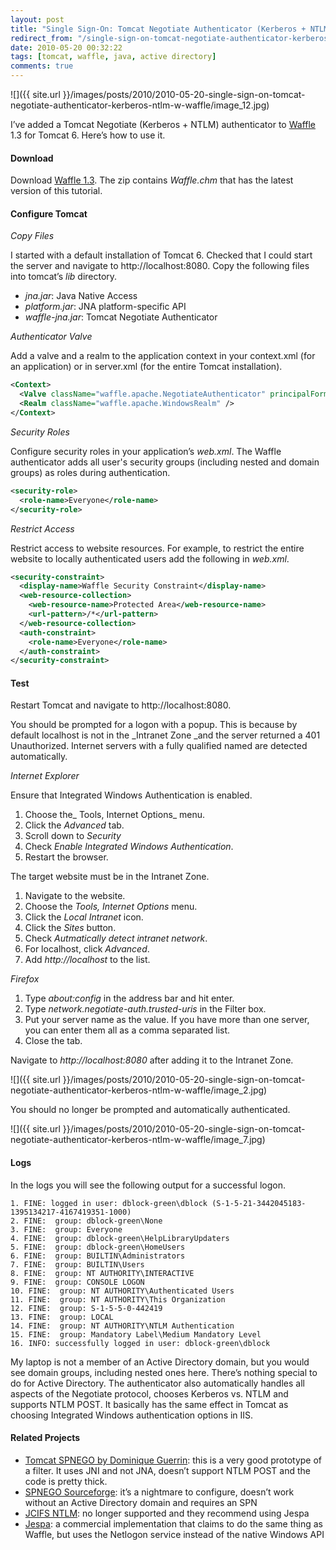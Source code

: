 ```yaml
---
layout: post
title: "Single Sign-On: Tomcat Negotiate Authenticator (Kerberos + NTLM) w/ Waffle"
redirect_from: "/single-sign-on-tomcat-negotiate-authenticator-kerberos-ntlm-w-waffle/"
date: 2010-05-20 00:32:22
tags: [tomcat, waffle, java, active directory]
comments: true
---
```

![]({{ site.url }}/images/posts/2010/2010-05-20-single-sign-on-tomcat-negotiate-authenticator-kerberos-ntlm-w-waffle/image_12.jpg)

I’ve added a Tomcat Negotiate (Kerberos + NTLM) authenticator to [Waffle](https://github.com/dblock/waffle) 1.3 for Tomcat 6. Here’s how to use it.

#### Download

Download [Waffle 1.3](https://github.com/dblock/waffle/). The zip contains _Waffle.chm_ that has the latest version of this tutorial.

#### Configure Tomcat

_Copy Files_

I started with a default installation of Tomcat 6. Checked that I could start the server and navigate to http://localhost:8080. Copy the following files into tomcat’s _lib_ directory.

- _jna.jar_: Java Native Access
- _platform.jar_: JNA platform-specific API
- _waffle-jna.jar_: Tomcat Negotiate Authenticator

_Authenticator Valve_

Add a valve and a realm to the application context in your context.xml (for an application) or in server.xml (for the entire Tomcat installation).

```xml
<Context>
  <Valve className="waffle.apache.NegotiateAuthenticator" principalFormat="fqn" roleFormat="both" />
  <Realm className="waffle.apache.WindowsRealm" />
</Context>
```

_Security Roles_

Configure security roles in your application’s _web.xml_. The Waffle authenticator adds all user's security groups (including nested and domain groups) as roles during authentication.

```xml
<security-role>
  <role-name>Everyone</role-name>
</security-role>
```

_Restrict Access_

Restrict access to website resources. For example, to restrict the entire website to locally authenticated users add the following in _web.xml_.

```xml
<security-constraint>
  <display-name>Waffle Security Constraint</display-name>
  <web-resource-collection>
    <web-resource-name>Protected Area</web-resource-name>
    <url-pattern>/*</url-pattern>
  </web-resource-collection>
  <auth-constraint>
    <role-name>Everyone</role-name>
  </auth-constraint>
</security-constraint>
```

#### Test

Restart Tomcat and navigate to http://localhost:8080.

You should be prompted for a logon with a popup. This is because by default localhost is not in the _Intranet Zone _and the server returned a 401 Unauthorized. Internet servers with a fully qualified named are detected automatically.

_Internet Explorer_

Ensure that Integrated Windows Authentication is enabled.

1. Choose the_ Tools, Internet Options_ menu.
2. Click the _Advanced_ tab.
3. Scroll down to _Security_
4. Check _Enable Integrated Windows Authentication_.
5. Restart the browser.

The target website must be in the Intranet Zone.

1. Navigate to the website.
2. Choose the _Tools, Internet Options_ menu.
3. Click the _Local Intranet_ icon.
4. Click the _Sites_ button.
5. Check _Autmatically detect intranet network_.
6. For localhost, click _Advanced_.
7. Add _http://localhost_ to the list.

_Firefox_

1. Type _about:config_ in the address bar and hit enter.
2. Type _network.negotiate-auth.trusted-uris_ in the Filter box.
3. Put your server name as the value. If you have more than one server, you can enter them all as a comma separated list.
4. Close the tab.

Navigate to _http://localhost:8080_ after adding it to the Intranet Zone.

![]({{ site.url }}/images/posts/2010/2010-05-20-single-sign-on-tomcat-negotiate-authenticator-kerberos-ntlm-w-waffle/image_2.jpg)

You should no longer be prompted and automatically authenticated.

![]({{ site.url }}/images/posts/2010/2010-05-20-single-sign-on-tomcat-negotiate-authenticator-kerberos-ntlm-w-waffle/image_7.jpg)

#### Logs

In the logs you will see the following output for a successful logon.

```
1. FINE: logged in user: dblock-green\dblock (S-1-5-21-3442045183-1395134217-4167419351-1000)
2. FINE:  group: dblock-green\None
3. FINE:  group: Everyone
4. FINE:  group: dblock-green\HelpLibraryUpdaters
5. FINE:  group: dblock-green\HomeUsers
6. FINE:  group: BUILTIN\Administrators
7. FINE:  group: BUILTIN\Users
8. FINE:  group: NT AUTHORITY\INTERACTIVE
9. FINE:  group: CONSOLE LOGON
10. FINE:  group: NT AUTHORITY\Authenticated Users
11. FINE:  group: NT AUTHORITY\This Organization
12. FINE:  group: S-1-5-5-0-442419
13. FINE:  group: LOCAL
14. FINE:  group: NT AUTHORITY\NTLM Authentication
15. FINE:  group: Mandatory Label\Medium Mandatory Level
16. INFO: successfully logged in user: dblock-green\dblock
```

My laptop is not a member of an Active Directory domain, but you would see domain groups, including nested ones here. There’s nothing special to do for Active Directory. The authenticator also automatically handles all aspects of the Negotiate protocol, chooses Kerberos vs. NTLM and supports NTLM POST. It basically has the same effect in Tomcat as choosing Integrated Windows authentication options in IIS.

#### Related Projects

- [Tomcat SPNEGO by Dominique Guerrin](http://tomcatspnego.codeplex.com/): this is a very good prototype of a filter. It uses JNI and not JNA, doesn’t support NTLM POST and the code is pretty thick.
- [SPNEGO Sourceforge](http://spnego.sourceforge.net/): it’s a nightmare to configure, doesn’t work without an Active Directory domain and requires an SPN
- [JCIFS NTLM](http://jcifs.samba.org/src/docs/ntlmhttpauth.html): no longer supported and they recommend using Jespa
- [Jespa](http://www.ioplex.com/jespa.html): a commercial implementation that claims to do the same thing as Waffle, but uses the Netlogon service instead of the native Windows API
